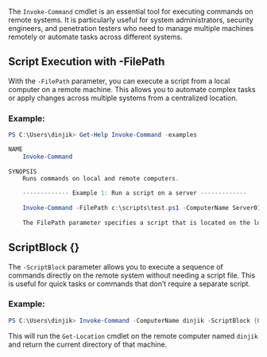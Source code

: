 The `Invoke-Command` cmdlet is an essential tool for executing commands on remote systems. It is particularly useful for system administrators, security engineers, and penetration testers who need to manage multiple machines remotely or automate tasks across different systems.

## Script Execution with -FilePath

With the `-FilePath` parameter, you can execute a script from a local computer on a remote machine. This allows you to automate complex tasks or apply changes across multiple systems from a centralized location.

### Example:

```powershell
PS C:\Users\dinjik> Get-Help Invoke-Command -examples

NAME
    Invoke-Command
    
SYNOPSIS
    Runs commands on local and remote computers.

    ------------- Example 1: Run a script on a server -------------
    
    Invoke-Command -FilePath c:\scripts\test.ps1 -ComputerName Server01
    
    The FilePath parameter specifies a script that is located on the local computer. The script runs on the remote computer, and the results are returned to the local computer.
```

## ScriptBlock {}

The `-ScriptBlock` parameter allows you to execute a sequence of commands directly on the remote system without needing a script file. This is useful for quick tasks or commands that don’t require a separate script.

### Example:

```powershell
PS C:\Users\dinjik> Invoke-Command -ComputerName dinjik -ScriptBlock {Get-Location}
```

This will run the `Get-Location` cmdlet on the remote computer named `dinjik` and return the current directory of that machine.